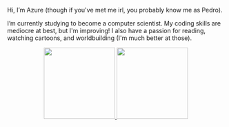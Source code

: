 Hi, I’m Azure (though if you've met me irl, you probably know me as Pedro).

I’m currently studying to become a computer scientist. My coding skills are mediocre at best, but I'm improving!
I also have a passion for reading, watching cartoons, and worldbuilding (I'm much better at those).


<div align="center">
  <a href="https://github.com/AzurePi">
  <img height="165em" src="https://github-readme-stats.vercel.app/api?username=AzurePi&show_icons=true&include_all_commits=true&count_private=true&title_color=8700d6&border_color=00a3a3&text_color=00a3a3&icon_color=007071&bg_color=0,26142a,101049"/>
  <img height="165em" src="https://github-readme-stats.vercel.app/api/top-langs/?username=AzurePi&layout=compact&langs_count=7&title_color=8700d6&border_color=00a3a3&text_color=00a3a3&icon_color=007071&bg_color=0,26142a,101049"/>
</div>


<!--
can't really get it to work ¯\_(ツ)_/¯
<div>
  ![Snake animation](https://github.com/AzurePi/AzurePi/blob/output/github-contribution-grid-snake.svg)
</div>
--> 
